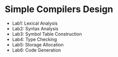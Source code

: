 # Simple Compilers Design

- Lab1: Lexical Analysis
- Lab2: Syntax Analysis
- Lab3: Symbol Table Construction
- Lab4: Type Checking
- Lab5: Storage Allocation
- Lab6: Code Generation
